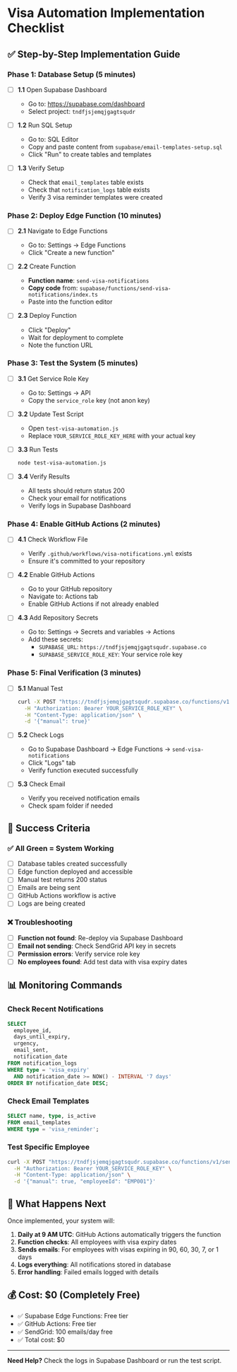 # Visa Automation Implementation Checklist

## ✅ Step-by-Step Implementation Guide

### Phase 1: Database Setup (5 minutes)

- [ ] **1.1** Open Supabase Dashboard
  - Go to: https://supabase.com/dashboard
  - Select project: `tndfjsjemqjgagtsqudr`

- [ ] **1.2** Run SQL Setup
  - Go to: SQL Editor
  - Copy and paste content from `supabase/email-templates-setup.sql`
  - Click "Run" to create tables and templates

- [ ] **1.3** Verify Setup
  - Check that `email_templates` table exists
  - Check that `notification_logs` table exists
  - Verify 3 visa reminder templates were created

### Phase 2: Deploy Edge Function (10 minutes)

- [ ] **2.1** Navigate to Edge Functions
  - Go to: Settings → Edge Functions
  - Click "Create a new function"

- [ ] **2.2** Create Function
  - **Function name**: `send-visa-notifications`
  - **Copy code** from: `supabase/functions/send-visa-notifications/index.ts`
  - Paste into the function editor

- [ ] **2.3** Deploy Function
  - Click "Deploy"
  - Wait for deployment to complete
  - Note the function URL

### Phase 3: Test the System (5 minutes)

- [ ] **3.1** Get Service Role Key
  - Go to: Settings → API
  - Copy the `service_role` key (not anon key)

- [ ] **3.2** Update Test Script
  - Open `test-visa-automation.js`
  - Replace `YOUR_SERVICE_ROLE_KEY_HERE` with your actual key

- [ ] **3.3** Run Tests
  ```bash
  node test-visa-automation.js
  ```

- [ ] **3.4** Verify Results
  - All tests should return status 200
  - Check your email for notifications
  - Verify logs in Supabase Dashboard

### Phase 4: Enable GitHub Actions (2 minutes)

- [ ] **4.1** Check Workflow File
  - Verify `.github/workflows/visa-notifications.yml` exists
  - Ensure it's committed to your repository

- [ ] **4.2** Enable GitHub Actions
  - Go to your GitHub repository
  - Navigate to: Actions tab
  - Enable GitHub Actions if not already enabled

- [ ] **4.3** Add Repository Secrets
  - Go to: Settings → Secrets and variables → Actions
  - Add these secrets:
    - `SUPABASE_URL`: `https://tndfjsjemqjgagtsqudr.supabase.co`
    - `SUPABASE_SERVICE_ROLE_KEY`: Your service role key

### Phase 5: Final Verification (3 minutes)

- [ ] **5.1** Manual Test
  ```bash
  curl -X POST "https://tndfjsjemqjgagtsqudr.supabase.co/functions/v1/send-visa-notifications" \
    -H "Authorization: Bearer YOUR_SERVICE_ROLE_KEY" \
    -H "Content-Type: application/json" \
    -d '{"manual": true}'
  ```

- [ ] **5.2** Check Logs
  - Go to Supabase Dashboard → Edge Functions → `send-visa-notifications`
  - Click "Logs" tab
  - Verify function executed successfully

- [ ] **5.3** Check Email
  - Verify you received notification emails
  - Check spam folder if needed

## 🎯 Success Criteria

### ✅ All Green = System Working
- [ ] Database tables created successfully
- [ ] Edge function deployed and accessible
- [ ] Manual test returns 200 status
- [ ] Emails are being sent
- [ ] GitHub Actions workflow is active
- [ ] Logs are being created

### ❌ Troubleshooting
- [ ] **Function not found**: Re-deploy via Supabase Dashboard
- [ ] **Email not sending**: Check SendGrid API key in secrets
- [ ] **Permission errors**: Verify service role key
- [ ] **No employees found**: Add test data with visa expiry dates

## 📊 Monitoring Commands

### Check Recent Notifications
```sql
SELECT 
  employee_id,
  days_until_expiry,
  urgency,
  email_sent,
  notification_date
FROM notification_logs 
WHERE type = 'visa_expiry' 
  AND notification_date >= NOW() - INTERVAL '7 days'
ORDER BY notification_date DESC;
```

### Check Email Templates
```sql
SELECT name, type, is_active 
FROM email_templates 
WHERE type = 'visa_reminder';
```

### Test Specific Employee
```bash
curl -X POST "https://tndfjsjemqjgagtsqudr.supabase.co/functions/v1/send-visa-notifications" \
  -H "Authorization: Bearer YOUR_SERVICE_ROLE_KEY" \
  -H "Content-Type: application/json" \
  -d '{"manual": true, "employeeId": "EMP001"}'
```

## 🚀 What Happens Next

Once implemented, your system will:

1. **Daily at 9 AM UTC**: GitHub Actions automatically triggers the function
2. **Function checks**: All employees with visa expiry dates
3. **Sends emails**: For employees with visas expiring in 90, 60, 30, 7, or 1 days
4. **Logs everything**: All notifications stored in database
5. **Error handling**: Failed emails logged with details

## 💰 Cost: $0 (Completely Free)

- ✅ Supabase Edge Functions: Free tier
- ✅ GitHub Actions: Free tier  
- ✅ SendGrid: 100 emails/day free
- ✅ Total cost: $0

---

**Need Help?** Check the logs in Supabase Dashboard or run the test script. 
